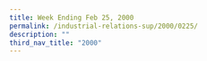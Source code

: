 ```yaml
---
title: Week Ending Feb 25, 2000
permalink: /industrial-relations-sup/2000/0225/
description: ""
third_nav_title: "2000"
---
```

